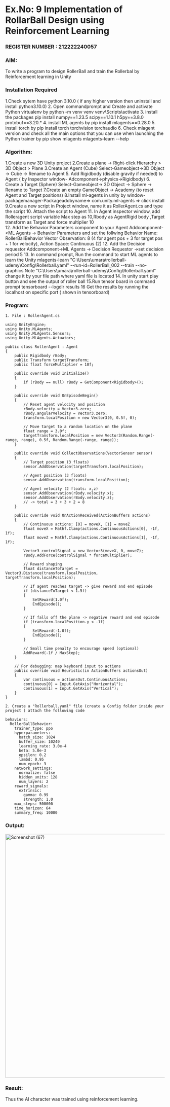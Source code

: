 # Ex.No: 9  Implementation of RollarBall Design using Reinforcement Learning 
                                                                            
### REGISTER NUMBER : 212222240057
### AIM: 
To write a program to design RollerBall and train the Rollerbal by Reinforcement learning  in Unity 
### Installation Required 

1.Check sytem have python 3.10.0  ( if any higher version then uninstall and install python3.10.0)
2. Open commandprompt and Create and activate Python virtualenv by
     python -m venv venv 
     venv\Scripts\activate
3. install the packages 
   pip install numpy==1.23.5 scipy==1.10.1 h5py==3.8.0 protobuf==3.20.*
4. install ML agents by 
   pip install mlagents==0.28.0
5. install torch by 
  pip install torch torchvision torchaudio
6. Check mlagent version and check all the main options that you can use when launching the Python trainer by 
pip show mlagents 
mlagents-learn --help

### Algorithm:

1.Create a new 3D Unity project
2.Create a plane → Right-click Hierarchy > 3D Object > Plane
3.Create an Agent (Cube)
    Select-Gameobject->3D Object → Cube → Rename to Agent
5. Add Rigidbody (disable gravity if needed) to Agent ( by Inspector window- Adcomponent->physics->Rigidbody)
6. Create a Target (Sphere)
   Select-Gameobject-> 3D Object → Sphere → Rename to Target
7.Create an empty GameObject → Academy (to reset Agent and Target positions)
8.Install ml-agents in unity by window-packagemanager-Packageaddbyname=> com.unity.ml-agents => click install
9.Create a new script in Project window, name it as RollerAgent.cs and type the script
10. Attach the script to Agent
11. In Agent inspector window, add Rolleragent script variable Max step as 10,Rbody as AgentRigid body ,Target transform as Target and force multiplier 10  
12. Add the Behavior Parameters component to your Agent
    Addcomponent->ML Agents -> Behavior Parameters and set the follwing 
    Behavior Name: RollerBallBehavior
    Vector Observation: 8 (4 for agent pos + 3 for target pos + 1 for velocity), 
    Action Space: Continuous (2)
12. Add the Decision requestor
 Addcomponent->ML Agents -> Decision Requestor ->set decision period 5 
13. In command prompt, Run the command to start ML agents to learn the Unity 
      mlagents-learn "C:\Users\umara\rollerball-udemy\Config\Rollerball.yaml" --run-id=RollerBall_002 --train --no-graphics
   Note "C:\Users\umara\rollerball-udemy\Config\Rollerball.yaml" change it by your file path where yaml file is located
14. In unity start play button and see the output of roller ball
15.Run tensor board in command prompt
tensorboard --logdir results
16 Get the results by running the localhost on specific port ( shown in tensorboard)
 
### Program:
```
1. File : RollerAgent.cs 

using UnityEngine;
using Unity.MLAgents;
using Unity.MLAgents.Sensors;
using Unity.MLAgents.Actuators;

public class RollerAgent : Agent
{
    public Rigidbody rBody;
    public Transform targetTransform;
    public float forceMultiplier = 10f;

    public override void Initialize()
    {
        if (rBody == null) rBody = GetComponent<Rigidbody>();
    }

    public override void OnEpisodeBegin()
    {
        // Reset agent velocity and position
        rBody.velocity = Vector3.zero;
        rBody.angularVelocity = Vector3.zero;
        transform.localPosition = new Vector3(0, 0.5f, 0);

        // Move target to a random location on the plane
        float range = 3.0f;
        targetTransform.localPosition = new Vector3(Random.Range(-range, range), 0.5f, Random.Range(-range, range));
    }

    public override void CollectObservations(VectorSensor sensor)
    {
        // Target position (3 floats)
        sensor.AddObservation(targetTransform.localPosition);

        // Agent position (3 floats)
        sensor.AddObservation(transform.localPosition);

        // Agent velocity (2 floats: x,z)
        sensor.AddObservation(rBody.velocity.x);
        sensor.AddObservation(rBody.velocity.z);
        // -> total = 3 + 3 + 2 = 8
    }

    public override void OnActionReceived(ActionBuffers actions)
    {
        // Continuous actions: [0] = moveX, [1] = moveZ
        float moveX = Mathf.Clamp(actions.ContinuousActions[0], -1f, 1f);
        float moveZ = Mathf.Clamp(actions.ContinuousActions[1], -1f, 1f);

        Vector3 controlSignal = new Vector3(moveX, 0, moveZ);
        rBody.AddForce(controlSignal * forceMultiplier);

        // Reward shaping
        float distanceToTarget = Vector3.Distance(transform.localPosition, targetTransform.localPosition);

        // If agent reaches target -> give reward and end episode
        if (distanceToTarget < 1.5f)
        {
            SetReward(1.0f);
            EndEpisode();
        }

        // If falls off the plane -> negative reward and end episode
        if (transform.localPosition.y < -1f)
        {
            SetReward(-1.0f);
            EndEpisode();
        }

        // Small time penalty to encourage speed (optional)
        AddReward(-1f / MaxStep);
    }

    // For debugging: map keyboard input to actions
    public override void Heuristic(in ActionBuffers actionsOut)
    {
        var continuous = actionsOut.ContinuousActions;
        continuous[0] = Input.GetAxis("Horizontal");
        continuous[1] = Input.GetAxis("Vertical");
    }
}

2. Create a "Rollerball.yaml" file (create a Config folder inside your project ) attach the following code 

behaviors:
  RollerBallBehavior:
    trainer_type: ppo
    hyperparameters:
      batch_size: 1024
      buffer_size: 10240
      learning_rate: 3.0e-4
      beta: 5.0e-3
      epsilon: 0.2
      lambd: 0.95
      num_epoch: 3
    network_settings:
      normalize: false
      hidden_units: 128
      num_layers: 2
    reward_signals:
      extrinsic:
        gamma: 0.99
        strength: 1.0
    max_steps: 500000
    time_horizon: 64
    summary_freq: 10000
```
### Output:

<img width="756" height="769" alt="Screenshot (67)" src="https://github.com/user-attachments/assets/762b633b-5606-4b73-b0fb-86a92a22b604" />

### Result:
Thus the AI character was trained using reinforcement learning.
